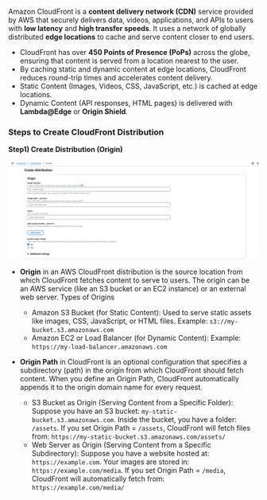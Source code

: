 Amazon CloudFront is a **content delivery network (CDN)** service provided by AWS that securely delivers data, videos, applications, and APIs to users with **low latency** and **high transfer speeds**. It uses a network of globally distributed **edge locations** to cache and serve content closer to end users.
- CloudFront has over **450 Points of Presence (PoPs)** across the globe, ensuring that content is served from a location nearest to the user.
- By caching static and dynamic content at edge locations, CloudFront reduces round-trip times and accelerates content delivery.
- Static Content (Images, Videos, CSS, JavaScript, etc.) is cached at edge locations.
- Dynamic Content (API responses, HTML pages) is delivered with **Lambda@Edge** or **Origin Shield**.

### Steps to Create CloudFront Distribution ###

**Step1) Create Distribution (Origin)**

![CloudFront Distribution](https://github.com/nawab312/AWS/blob/main/AWS_CloudFront/Images/Cloudfront_Distribution.png)

- **Origin** in an AWS CloudFront distribution is the source location from which CloudFront fetches content to serve to users. The origin can be an AWS service (like an S3 bucket or an EC2 instance) or an external web server. Types of Origins
    - Amazon S3 Bucket (for Static Content): Used to serve static assets like images, CSS, JavaScript, or HTML files. Example: `s3://my-bucket.s3.amazonaws.com`
    - Amazon EC2 or Load Balancer (for Dynamic Content): Example: `https://my-load-balancer.amazonaws.com`

- **Origin Path** in CloudFront is an optional configuration that specifies a subdirectory (path) in the origin from which CloudFront should fetch content. When you define an Origin Path, CloudFront automatically appends it to the origin domain name for every request.
  - S3 Bucket as Origin (Serving Content from a Specific Folder): Suppose you have an S3 bucket: `my-static-bucket.s3.amazonaws.com`. Inside the bucket, you have a folder: `/assets`. If you set Origin Path = `/assets`, CloudFront will fetch files from: `https://my-static-bucket.s3.amazonaws.com/assets/`
  - Web Server as Origin (Serving Content from a Specific Subdirectory): Suppose you have a website hosted at: `https://example.com`. Your images are stored in: `https://example.com/media`. If you set Origin Path = `/media`, CloudFront will automatically fetch from: `https://example.com/media/`

